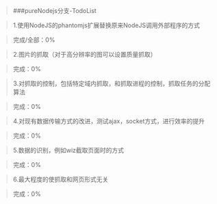 >###pureNodejs分支-TodoList

>1.使用NodeJS的phantomjs扩展替换原来NodeJS调用外部程序的方式

>完成/全部：0%

>2.图片的抓取（对于高分辨率的图可以设置质量抓取）

>完成：0%

>3.对抓取的控制，包括特定域内抓取，和抓取进程的控制，抓取任务的分配算法

>完成：0%

>4.对现有数据传输方式的改进，测试ajax，socket方式，进行效率的提升

>完成：0%

>5.数据的识别，例如wiz截取页面时的方式

>完成：0%

>6.最大程度的使抓取和网页形式无关

>完成：0%